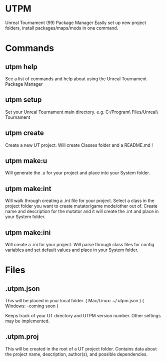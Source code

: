 # UTPM
Unreal Tournament (99) Package Manager
Easily set up new project folders, install packages/maps/mods in one command.

# Commands 

## __utpm help__
See a list of commands and  help about using the Unreal Tournament Package Manager

## __utpm setup__
Set your Unreal Tournament main directory.
e.g. C:/Program\ Files/Unreal\ Tournament 

## __utpm create <project name>__
Create a new UT project. 
Will create Classes folder and a README.md !  

## __utpm make:u <project folder name>__
Will generate the .u for your project and place into your System folder.

## __utpm make:int <project folder name>__
Will walk through creating a .int file for your project.
Select a class in the project folder you want to create mutator/game mode/other out of.
Create name and description for the mutator and it will create the .int and place in your System folder.

## __utpm make:ini <project folder name>__
Will create a .ini for your project.
Will parse through class files for config variables and set default values and place in your System folder.

# Files 

## __.utpm.json__
This will be placed in your local folder.
( Mac/Linux: ~/.utpm.json )
( Windows: -coming soon )

Keeps track of your UT directory and UTPM version number. Other settings may be implemented.

## __.utpm.proj__
This will be created in the root of a UT project folder.
Contains data about the project name, description, author(s), and possible dependencies.





